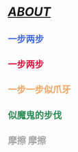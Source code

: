 # ***<u>ABOUT</u>***

## <font color="royalblue">一步两步</font>

## <font color="crimson">一步两步</font>

## <font color="sandybrown">一步一步似爪牙</font>

## <font color="seagreen">似魔鬼的步伐</font>

## <font color="darkgrey">摩擦 摩擦</font>

